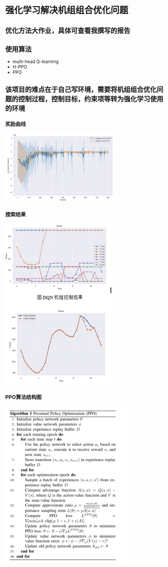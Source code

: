 # 强化学习解决机组组合优化问题
## 优化方法大作业，具体可查看我撰写的报告

## 使用算法
- multi-head Q-learning
- H-PPO
- PPO
## 该项目的难点在于自己写环境，需要将机组组合优化问题的控制过程，控制目标，约束项等转为强化学习使用的环境

###  奖励曲线
![img.png](img.png)
### 搜索结果
![img_1.png](img_1.png)
### PPO算法结构图
![img_2.png](img_2.png)










